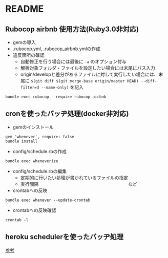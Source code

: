 # README

## Rubocop airbnb 使用方法(Ruby3.0非対応)
- gemの導入
- .rubocop.yml, .rubocop_airbnb.ymlの作成
- 違反箇所の確認
  - 自動修正を行う場合には最後に ```-a``` のオプション付与
  - 解析対象フォルダ・ファイルを設定したい場合には末尾にパス入力
  - origin/developと差分があるファイルに対して実行したい場合には、末尾に ```$(git diff $(git merge-base origin/master HEAD) --diff-filter=d --name-only)``` を記入
```
bundle exec rubocop --require rubocop-airbnb
```

## cronを使ったバッヂ処理(docker非対応)
- gemのインストール
```
gem 'whenever', require: false
bundle install
```
- config/schedule.rbの作成
```
bundle exec wheneverize
```
- config/schedule.rbの編集
  - 定期的に行いたい処理が書かれているファイルの指定
  - 実行間隔　　　　　　　　　　　　　　　　　　　　など
- crontabへの反映
```
bundle exec whenever --update-crontab
```
- crontabへの反映確認
```
crontab -l
```

## heroku schedulerを使ったバッヂ処理
[参考](https://qiita.com/isotai/items/44735d9e7d9ceaef9c48)


